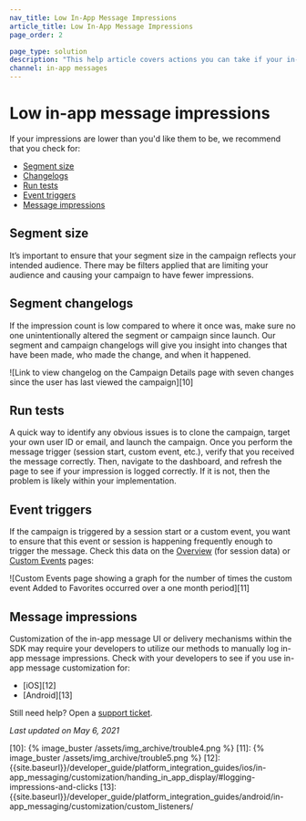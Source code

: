 ```yaml
---
nav_title: Low In-App Message Impressions
article_title: Low In-App Message Impressions
page_order: 2

page_type: solution
description: "This help article covers actions you can take if your in-app message impressions are lower than you'd like them to be."
channel: in-app messages
---
```

# Low in-app message impressions

If your impressions are lower than you'd like them to be, we recommend that you check for:
* [Segment size](#segment-size)
* [Changelogs](#segment-changelogs)
* [Run tests](#run-tests)
* [Event triggers](#event-triggers)
* [Message impressions](#message-impressions)

## Segment size

It’s important to ensure that your segment size in the campaign reflects your intended audience. There may be filters applied that are limiting your audience and causing your campaign to have fewer impressions.

## Segment changelogs

If the impression count is low compared to where it once was, make sure no one unintentionally altered the segment or campaign since launch. Our segment and campaign changelogs will give you insight into changes that have been made, who made the change, and when it happened.

![Link to view changelog on the Campaign Details page with seven changes since the user has last viewed the campaign][10]

## Run tests

A quick way to identify any obvious issues is to clone the campaign, target your own user ID or email, and launch the campaign. Once you perform the message trigger (session start, custom event, etc.), verify that you received the message correctly. Then, navigate to the dashboard, and refresh the page to see if your impression is logged correctly. If it is not, then the problem is likely within your implementation.

## Event triggers

If the campaign is triggered by a session start or a custom event, you want to ensure that this event or session is happening frequently enough to trigger the message. Check this data on the [Overview][1] (for session data) or [Custom Events][2] pages:

![Custom Events page showing a graph for the number of times the custom event Added to Favorites occurred over a one month period][11]

## Message impressions

Customization of the in-app message UI or delivery mechanisms within the SDK may require your developers to utilize our methods to manually log in-app message impressions. Check with your developers to see if you use in-app message customization for:
  * [iOS][12] 
  * [Android][13] 

Still need help? Open a [support ticket]({{site.baseurl}}/braze_support/).

_Last updated on May 6, 2021_

[1]: {{site.baseurl}}/user_guide/data_and_analytics/your_reports/understanding_your_app_usage_data/#understanding-your-app-usage-data
[2]: {{site.baseurl}}/user_guide/data_and_analytics/configuring_reporting/#configuring-reporting
[10]: {% image_buster /assets/img_archive/trouble4.png %}
[11]: {% image_buster /assets/img_archive/trouble5.png %}
[12]: {{site.baseurl}}/developer_guide/platform_integration_guides/ios/in-app_messaging/customization/handing_in_app_display/#logging-impressions-and-clicks
[13]: {{site.baseurl}}/developer_guide/platform_integration_guides/android/in-app_messaging/customization/custom_listeners/
